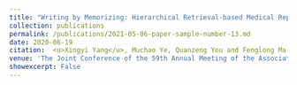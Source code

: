 ```yaml
---
title: "Writing by Memorizing: Hierarchical Retrieval-based Medical Report Generation"
collection: publications
permalink: /publications/2021-05-06-paper-sample-number-13.md
date: 2020-06-19
citation:  <u>Xingyi Yang</u>, Muchao Ye, Quanzeng You and Fenglong Ma
venue: 'The Joint Conference of the 59th Annual Meeting of the Association for Computational Linguistics and the 11th International Joint Conference on Natural Language Processing (ACL2021)'
showexcerpt: False
---
```

